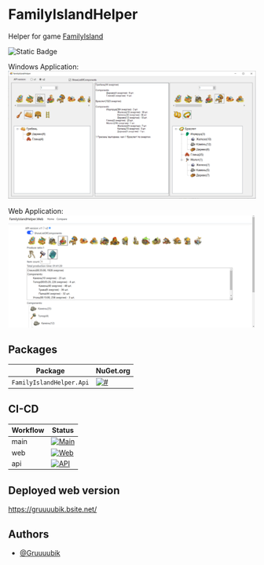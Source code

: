 # FamilyIslandHelper

Helper for game [FamilyIsland](https://play.google.com/store/apps/details?id=com.MelsoftGames.FamilyIslandFarm&pcampaignid=web_share)

![Static Badge](https://img.shields.io/badge/Gruuuubik-FamilyIslandHelper-FamilyIslandHelper)

Windows Application:
![Windows Application](WinFormsScreen1.png "Windows Application")

Web Application:
![Web Application](WebScreen1.png "Web Application")

## Packages

| Package | NuGet.org |
|---------|-----------|
| `FamilyIslandHelper.Api` | [![#](https://img.shields.io/nuget/v/FamilyIslandHelper.Api.svg)](https://www.nuget.org/packages/FamilyIslandHelper.Api/) |


## CI-CD

| Workflow     | Status                                   |
|--------------|------------------------------------------|
| main         | [![Main](https://github.com/Gruuuubik/FamilyIslandHelper/actions/workflows/desktop.yml/badge.svg?branch=main)](https://github.com/Gruuuubik/FamilyIslandHelper/actions/workflows/desktop.yml) |
| web          | [![Web](https://github.com/Gruuuubik/FamilyIslandHelper/actions/workflows/web.yml/badge.svg?branch=web)](https://github.com/Gruuuubik/FamilyIslandHelper/actions/workflows/web.yml) |
| api         | [![API](https://github.com/Gruuuubik/FamilyIslandHelper/actions/workflows/api.yml/badge.svg?branch=api)](https://github.com/Gruuuubik/FamilyIslandHelper/actions/workflows/api.yml) |


## Deployed web version

https://gruuuubik.bsite.net/


## Authors

- [@Gruuuubik](https://www.github.com/Gruuuubik)
